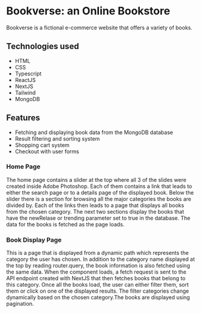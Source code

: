 

# Bookverse: an Online Bookstore

Bookverse is a fictional e-commerce website that offers a variety of books. 

## Technologies used
- HTML
- CSS
- Typescript
- ReactJS
- NextJS
- Tailwind
- MongoDB

## Features
- Fetching and displaying book data from the MongoDB database
- Result filtering and sorting system
- Shopping cart system
- Checkout with user forms

### Home Page
The home page contains a slider at the top where all 3 of the slides were created inside Adobe Photoshop. Each of them contains a link that leads to either the search page or to a details page of the displayed book.
Below the slider there is a section for browsing all the major categories the books are divided by. Each of the links then leads to a page that displays all books from the chosen category. 
The next two sections display the books that have the newRelase or trending parameter set to true in the database. The data for the books is fetched as the page loads. 


### Book Display Page
This is a page that is displayed from a dynamic path which represents the category the user has chosen. In addition to the category name  displayed at the top by reading router.query, the book information is also fetched using
the same data. When the component loads, a fetch request is sent to the API endpoint created with NextJS that then fetches books that belong to this category.
Once all the books load, the user can either filter them, sort them or click on one of the displayed results. The filter categories change dynamically based on the chosen category.The books are displayed using pagination. 
